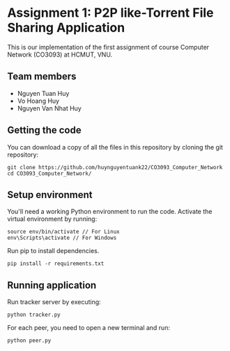 # Assignment 1: P2P like-Torrent File Sharing Application
This is our implementation of the first assignment of course Computer Network (CO3093) at HCMUT, VNU.

## Team members

- Nguyen Tuan Huy
- Vo Hoang Huy
- Nguyen Van Nhat Huy

## Getting the code

You can download a copy of all the files in this repository by cloning the git repository:

    git clone https://github.com/huynguyentuank22/CO3093_Computer_Network
    cd CO3093_Computer_Network/

## Setup environment

You'll need a working Python environment to run the code.
Activate the virtual environment by running:

    source env/bin/activate // For Linux
    env\Scripts\activate // For Windows

Run pip to install dependencies.

    pip install -r requirements.txt

## Running application
Run tracker server by executing:

    python tracker.py

For each peer, you need to open a new terminal and run:

    python peer.py
